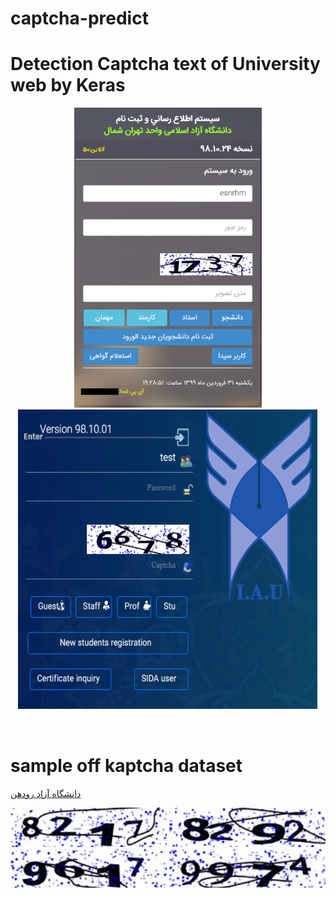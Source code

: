 # captcha-predict

# Detection Captcha text of University web by Keras

<p align="center">
  <img width="300" height="480" src="https://github.com/esnrhm/captcha-predict/blob/master/img/web.png" / >
  <img width="480" height="480" src="https://github.com/esnrhm/captcha-predict/blob/master/img/web1.png" />
</p>
<br>

# sample off kaptcha dataset
     
<a href="http://rgraaieiucr.riau.ac.ir/loginb.aspx">دانشگاه آزاد رودهن</a>
<br>
<p float="Center">
  <img src="https://github.com/esnrhm/captcha-predict/blob/master/img/dataset/8217.jpg" width="250" />
  <img src="https://github.com/esnrhm/captcha-predict/blob/master/img/dataset/8292.jpg" width="250" /> 
  <img src="https://github.com/esnrhm/captcha-predict/blob/master/img/dataset/9617.jpg" width="250" />
  <img src="https://github.com/esnrhm/captcha-predict/blob/master/img/dataset/9974.jpg" width="250" />
</p>
